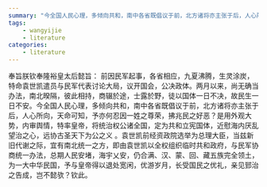 ```yaml
---
summary: "今全国人民心理，多倾向共和，南中各省既倡议于前，北方诸将亦主张于后，人心所向，天命可知，予亦何忍因一姓之尊荣，拂兆民之好恶？是用外观大势，内审舆情，特率皇帝，将统治权公诸全国，定为共和立宪国体，近慰海内厌乱望治之心，远协古圣天下为公之义"
tags:
    - wangyijie
    - literature
categories:
    - literature
---
```

奉旨朕钦奉隆裕皇太后懿旨：
前因民军起事，各省相应，九夏沸腾，生灵涂炭，特命袁世凯遣员与民军代表讨论大局，议开国会，公决政体。两月以来，尚无确当办法，南北暌隔，彼此相持，商辍於途，士露於野，徒以国体一日不决，故民生一日不安。今全国人民心理，多倾向共和，南中各省既倡议于前，北方诸将亦主张于后，人心所向，天命可知，予亦何忍因一姓之尊荣，拂兆民之好恶？是用外观大势，内审舆情，特率皇帝，将统治权公诸全国，定为共和立宪国体，近慰海内厌乱望治之心，远协古圣天下为公之义
。袁世凯前经资政院选举为总理大臣，当兹新旧代谢之际，宜有南北统一之方，即由袁世凯以全权组织临时共和政府，与民军协商统一办法，总期人民安堵，海宇乂安，仍合满、汉、蒙、回、藏五族完全领土，为一大中华民国，予与皇帝得以退处宽闲，优游岁月，长受国民之优礼，亲见郅治之告成，岂不懿欤？钦此。
